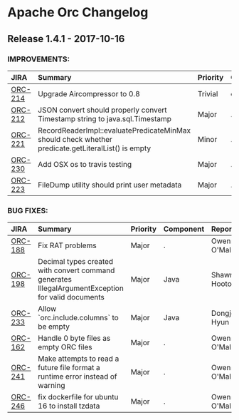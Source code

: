 
<!---
# Licensed to the Apache Software Foundation (ASF) under one
# or more contributor license agreements.  See the NOTICE file
# distributed with this work for additional information
# regarding copyright ownership.  The ASF licenses this file
# to you under the Apache License, Version 2.0 (the
# "License"); you may not use this file except in compliance
# with the License.  You may obtain a copy of the License at
#
#     http://www.apache.org/licenses/LICENSE-2.0
#
# Unless required by applicable law or agreed to in writing, software
# distributed under the License is distributed on an "AS IS" BASIS,
# WITHOUT WARRANTIES OR CONDITIONS OF ANY KIND, either express or implied.
# See the License for the specific language governing permissions and
# limitations under the License.
-->
# Apache Orc Changelog

## Release 1.4.1 - 2017-10-16



### IMPROVEMENTS:

| JIRA | Summary | Priority | Component | Reporter | Contributor |
|:---- |:---- | :--- |:---- |:---- |:---- |
| [ORC-214](https://issues.apache.org/jira/browse/ORC-214) | Upgrade Aircompressor to 0.8 |  Trivial | compression | Gopal V | Gopal V |
| [ORC-212](https://issues.apache.org/jira/browse/ORC-212) | JSON convert should properly convert Timestamp string to java.sql.Timestamp |  Major | . | Seshu Pasam | Seshu Pasam |
| [ORC-221](https://issues.apache.org/jira/browse/ORC-221) | RecordReaderImpl::evaluatePredicateMinMax should check whether predicate.getLiteralList() is empty |  Minor | . | Rajesh Balamohan | Rajesh Balamohan |
| [ORC-230](https://issues.apache.org/jira/browse/ORC-230) | Add OSX os to travis testing |  Major | . | Deepak Majeti | Deepak Majeti |
| [ORC-223](https://issues.apache.org/jira/browse/ORC-223) | FileDump utility should print user metadata |  Major | . | Eugene Koifman | Eugene Koifman |


### BUG FIXES:

| JIRA | Summary | Priority | Component | Reporter | Contributor |
|:---- |:---- | :--- |:---- |:---- |:---- |
| [ORC-188](https://issues.apache.org/jira/browse/ORC-188) | Fix RAT problems |  Major | . | Owen O'Malley | Owen O'Malley |
| [ORC-198](https://issues.apache.org/jira/browse/ORC-198) | Decimal types created with convert command generates IllegalArgumentException for valid documents |  Major | Java | Shawn Hooton | Shawn Hooton |
| [ORC-233](https://issues.apache.org/jira/browse/ORC-233) | Allow \`orc.include.columns\` to be empty |  Major | Java | Dongjoon Hyun | Ajay Yadava |
| [ORC-162](https://issues.apache.org/jira/browse/ORC-162) | Handle 0 byte files as empty ORC files |  Major | . | Owen O'Malley | Owen O'Malley |
| [ORC-241](https://issues.apache.org/jira/browse/ORC-241) | Make attempts to read a future file format a runtime error instead of warning |  Major | . | Owen O'Malley | Owen O'Malley |
| [ORC-246](https://issues.apache.org/jira/browse/ORC-246) | fix dockerfile for ubuntu 16 to install tzdata |  Major | . | Owen O'Malley | Owen O'Malley |


